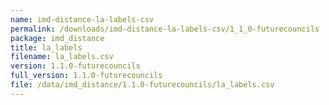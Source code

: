 ```yaml
---
name: imd-distance-la-labels-csv
permalink: /downloads/imd-distance-la-labels-csv/1_1_0-futurecouncils
package: imd_distance
title: la_labels
filename: la_labels.csv
version: 1.1.0-futurecouncils
full_version: 1.1.0-futurecouncils
file: /data/imd_distance/1.1.0-futurecouncils/la_labels.csv
---
```

